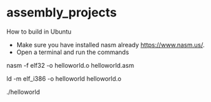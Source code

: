 # assembly_projects
How to build in Ubuntu 
- Make sure you have installed nasm already https://www.nasm.us/.
- Open a terminal and run the commands
 
nasm -f elf32 -o helloworld.o helloworld.asm 


ld -m elf_i386 -o helloworld helloworld.o 

./helloworld

